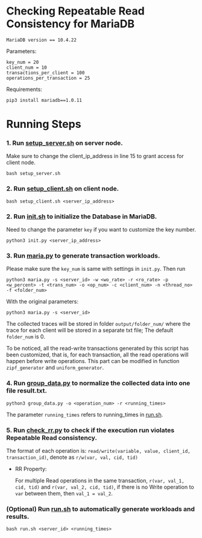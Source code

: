 # Checking Repeatable Read Consistency for MariaDB


```
MariaDB version == 10.4.22
```
Parameters:
```
key_num = 20
client_num = 10
transactions_per_client = 100
operations_per_transaction = 25
```
Requirements:
```
pip3 install mariadb==1.0.11
```

# Running Steps

### 1. Run [setup_server.sh](./setup_server.sh) on server node.
Make sure to change the client_ip_address in line 15 to grant access for client node.
```
bash setup_server.sh
```
### 2. Run [setup_client.sh](./setup_client.sh) on client node.
```
bash setup_client.sh <server_ip_address>
```
### 2. Run [init.sh](./init.sh) to initialize the Database in MariaDB.

Need to change the parameter `key` if you want to customize the key number.
```
python3 init.py <server_ip_address>
```
### 3. Run [maria.py](./maria.py) to generate transaction workloads. 

Please make sure the `key_num` is same with settings in `init.py`. Then run
```
python3 maria.py -s <server_id> -w <wo_rate> -r <ro_rate> -p <w_percent> -t <trans_num> -o <op_num> -c <client_num> -n <thread_no> -f <folder_num>
```
With the original parameters:
```
python3 maria.py -s <server_id>
```
The collected traces will be stored in folder `output/folder_num/` where the trace for each client will be stored in a separate txt file; The default `folder_num` is 0.

To be noticed, all the read-write transactions generated by this script has been customized, that is, for each transaction, all the read operations will happen before write operations. This part can be modified in function `zipf_generator` and `uniform_generator`.

### 4. Run [group_data.py](./group_data.py) to normalize the collected data into one file result.txt.
```
python3 group_data.py -o <operation_num> -r <running_times>
```
The parameter `running_times` refers to running_times in [run.sh](./run.sh).

### 5. Run [check_rr.py](./check_rr.py) to check if the execution run violates Repeatable Read consistency.

The format of each operation is: `read/write(variable, value, client_id, transaction_id)`, denote as `r/w(var, val, cid, tid)`
* RR Property:

    For multiple Read operations in the same transaction, `r(var, val_1, cid, tid)` and `r(var, val_2, cid, tid)`, if there is no Write operation to `var` between them, then `val_1 = val_2`.
  
### (Optional) Run [run.sh](./run.sh) to automatically generate workloads and results.
```
bash run.sh <server_id> <running_times>
```
